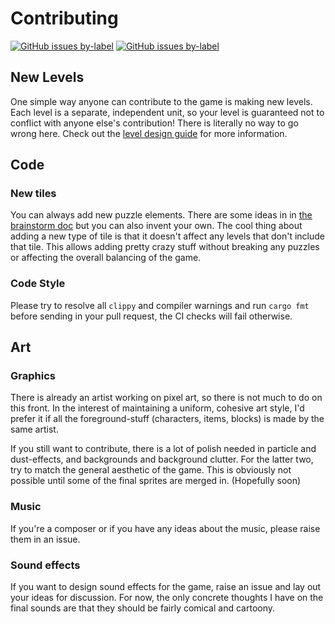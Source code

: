 # Contributing
[![GitHub issues by-label](https://img.shields.io/github/issues/amethyst/dwarf_seeks_fortune/good%20first%20issue?color=7057FF&label=good%20first%20issues)](https://github.com/amethyst/dwarf_seeks_fortune/issues?q=is%3Aissue+is%3Aopen+label%3A%22good+first+issue%22)
[![GitHub issues by-label](https://img.shields.io/github/issues/amethyst/dwarf_seeks_fortune/help%20wanted?color=008672&label=help%20wanted)](https://github.com/amethyst/dwarf_seeks_fortune/issues?q=is%3Aopen+is%3Aissue+label%3A%22help+wanted%22)

## New Levels
One simple way anyone can contribute to the game is making new levels. Each level is a separate, independent unit, so your level is guaranteed not to conflict with anyone else's contribution! There is literally no way to go wrong here. Check out the [level design guide](/docs/LevelDesign.md) for more information.

## Code
### New tiles
You can always add new puzzle elements. There are some ideas in in [the brainstorm doc](docs/brainstorm.md) but you can also invent your own. The cool thing about adding a new type of tile is that it doesn't affect any levels that don't include that tile. This allows adding pretty crazy stuff without breaking any puzzles or affecting the overall balancing of the game.

### Code Style
Please try to resolve all `clippy` and compiler warnings and run `cargo fmt` before sending in your pull request, the CI checks will fail otherwise.

## Art
### Graphics
There is already an artist working on pixel art, so there is not much to do on this front. In the interest of maintaining a uniform, cohesive art style, I'd prefer it if all the foreground-stuff (characters, items, blocks) is made by the same artist.

If you still want to contribute, there is a lot of polish needed in particle and dust-effects, and backgrounds and background clutter. For the latter two, try to match the general aesthetic of the game. This is obviously not possible until some of the final sprites are merged in. (Hopefully soon)

### Music
If you're a composer or if you have any ideas about the music, please raise them in an issue. 

### Sound effects
If you want to design sound effects for the game, raise an issue and lay out your ideas for discussion. For now, the only concrete thoughts I have on the final sounds are that they should be fairly comical and cartoony.